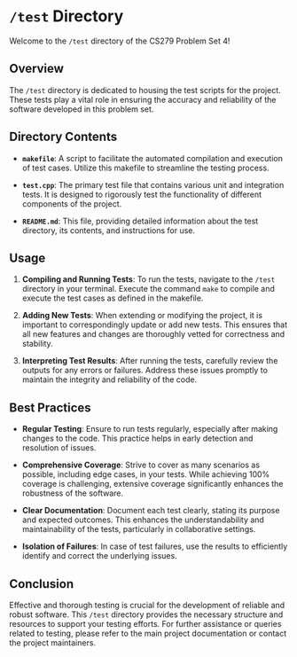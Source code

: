 # `/test` Directory

Welcome to the `/test` directory of the CS279 Problem Set 4!

## Overview

The `/test` directory is dedicated to housing the test scripts for the project. These tests play a vital role in ensuring the accuracy and reliability of the software developed in this problem set.

## Directory Contents

- **`makefile`**: A script to facilitate the automated compilation and execution of test cases. Utilize this makefile to streamline the testing process.

- **`test.cpp`**: The primary test file that contains various unit and integration tests. It is designed to rigorously test the functionality of different components of the project.

- **`README.md`**: This file, providing detailed information about the test directory, its contents, and instructions for use.

## Usage

1. **Compiling and Running Tests**: To run the tests, navigate to the `/test` directory in your terminal. Execute the command `make` to compile and execute the test cases as defined in the makefile.

2. **Adding New Tests**: When extending or modifying the project, it is important to correspondingly update or add new tests. This ensures that all new features and changes are thoroughly vetted for correctness and stability.

3. **Interpreting Test Results**: After running the tests, carefully review the outputs for any errors or failures. Address these issues promptly to maintain the integrity and reliability of the code.

## Best Practices

- **Regular Testing**: Ensure to run tests regularly, especially after making changes to the code. This practice helps in early detection and resolution of issues.

- **Comprehensive Coverage**: Strive to cover as many scenarios as possible, including edge cases, in your tests. While achieving 100% coverage is challenging, extensive coverage significantly enhances the robustness of the software.

- **Clear Documentation**: Document each test clearly, stating its purpose and expected outcomes. This enhances the understandability and maintainability of the tests, particularly in collaborative settings.

- **Isolation of Failures**: In case of test failures, use the results to efficiently identify and correct the underlying issues.

## Conclusion

Effective and thorough testing is crucial for the development of reliable and robust software. This `/test` directory provides the necessary structure and resources to support your testing efforts. For further assistance or queries related to testing, please refer to the main project documentation or contact the project maintainers.